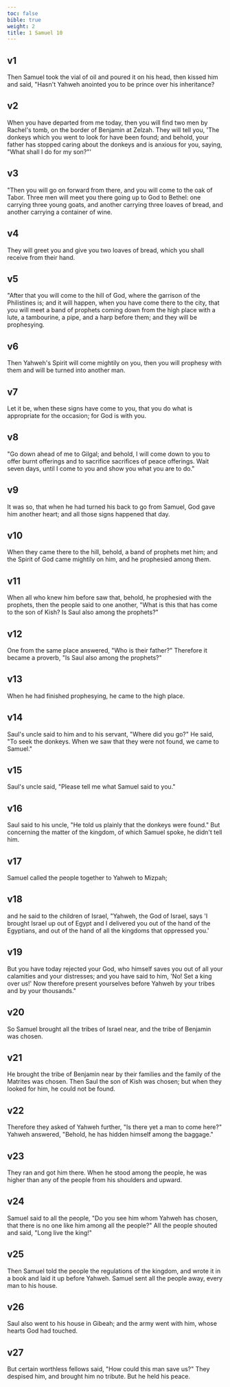 ```yaml
---
toc: false
bible: true
weight: 2
title: 1 Samuel 10
---
```




## v1 
Then Samuel took the vial of oil and poured it on his head, then kissed him and said, "Hasn't Yahweh anointed you to be prince over his inheritance? 

## v2 
When you have departed from me today, then you will find two men by Rachel's tomb, on the border of Benjamin at Zelzah. They will tell you, 'The donkeys which you went to look for have been found; and behold, your father has stopped caring about the donkeys and is anxious for you, saying, "What shall I do for my son?"' 

## v3 
"Then you will go on forward from there, and you will come to the oak of Tabor. Three men will meet you there going up to God to Bethel: one carrying three young goats, and another carrying three loaves of bread, and another carrying a container of wine. 

## v4 
They will greet you and give you two loaves of bread, which you shall receive from their hand. 

## v5 
"After that you will come to the hill of God, where the garrison of the Philistines is; and it will happen, when you have come there to the city, that you will meet a band of prophets coming down from the high place with a lute, a tambourine, a pipe, and a harp before them; and they will be prophesying. 

## v6 
Then Yahweh's Spirit will come mightily on you, then you will prophesy with them and will be turned into another man. 

## v7 
Let it be, when these signs have come to you, that you do what is appropriate for the occasion; for God is with you. 

## v8 
"Go down ahead of me to Gilgal; and behold, I will come down to you to offer burnt offerings and to sacrifice sacrifices of peace offerings. Wait seven days, until I come to you and show you what you are to do." 

## v9 
It was so, that when he had turned his back to go from Samuel, God gave him another heart; and all those signs happened that day. 

## v10 
When they came there to the hill, behold, a band of prophets met him; and the Spirit of God came mightily on him, and he prophesied among them. 

## v11 
When all who knew him before saw that, behold, he prophesied with the prophets, then the people said to one another, "What is this that has come to the son of Kish? Is Saul also among the prophets?" 

## v12 
One from the same place answered, "Who is their father?" Therefore it became a proverb, "Is Saul also among the prophets?" 

## v13 
When he had finished prophesying, he came to the high place. 

## v14 
Saul's uncle said to him and to his servant, "Where did you go?" He said, "To seek the donkeys. When we saw that they were not found, we came to Samuel." 

## v15 
Saul's uncle said, "Please tell me what Samuel said to you." 

## v16 
Saul said to his uncle, "He told us plainly that the donkeys were found." But concerning the matter of the kingdom, of which Samuel spoke, he didn't tell him. 

## v17 
Samuel called the people together to Yahweh to Mizpah; 

## v18 
and he said to the children of Israel, "Yahweh, the God of Israel, says 'I brought Israel up out of Egypt and I delivered you out of the hand of the Egyptians, and out of the hand of all the kingdoms that oppressed you.' 

## v19 
But you have today rejected your God, who himself saves you out of all your calamities and your distresses; and you have said to him, 'No! Set a king over us!' Now therefore present yourselves before Yahweh by your tribes and by your thousands." 

## v20 
So Samuel brought all the tribes of Israel near, and the tribe of Benjamin was chosen. 

## v21 
He brought the tribe of Benjamin near by their families and the family of the Matrites was chosen. Then Saul the son of Kish was chosen; but when they looked for him, he could not be found. 

## v22 
Therefore they asked of Yahweh further, "Is there yet a man to come here?" Yahweh answered, "Behold, he has hidden himself among the baggage." 

## v23 
They ran and got him there. When he stood among the people, he was higher than any of the people from his shoulders and upward. 

## v24 
Samuel said to all the people, "Do you see him whom Yahweh has chosen, that there is no one like him among all the people?" All the people shouted and said, "Long live the king!" 

## v25 
Then Samuel told the people the regulations of the kingdom, and wrote it in a book and laid it up before Yahweh. Samuel sent all the people away, every man to his house. 

## v26 
Saul also went to his house in Gibeah; and the army went with him, whose hearts God had touched. 

## v27 
But certain worthless fellows said, "How could this man save us?" They despised him, and brought him no tribute. But he held his peace.
